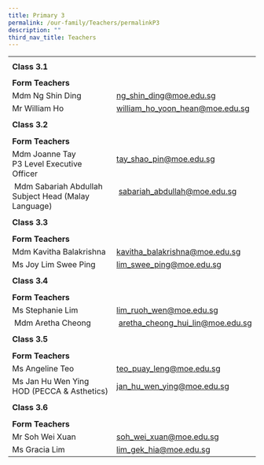 ```yaml
---
title: Primary 3
permalink: /our-family/Teachers/permalinkP3
description: ""
third_nav_title: Teachers
---
```


<table border="0" width="100%" cellspacing="0">
<tbody>
<tr>
<td colspan="2" height="41"><strong>Class 3.1</strong></td>
</tr>
<tr>
<td colspan="2" height="25"><strong>Form Teachers</strong></td>
</tr>
<tr>
<td width="50%">Mdm Ng Shin Ding</td>
<td width="50%"><a href="mailto:ng_shin_ding@moe.edu.sg" target="">ng_shin_ding@moe.edu.sg</a></td>
</tr>
<tr>
<td>
<div>Mr William Ho</div>
</td>
<td><a href="mailto:william_ho_yoon_hean@moe.edu.sg" target="">william_ho_yoon_hean@moe.edu.sg</a></td>
</tr>
<tr>
<td colspan="2" height="41"><strong>Class 3.2</strong></td>
</tr>
<tr>
<td colspan="2" height="25"><strong>Form Teachers</strong></td>
</tr>
<tr>
<td width="50%">Mdm Joanne Tay<br />P3 Level Executive Officer</td>
<td><a href="mailto:tay_shao_pin@moe.edu.sg" target="">tay_shao_pin@moe.edu.sg</a><br /><br /></td>
</tr>
<tr>
<td>&nbsp;Mdm Sabariah Abdullah<br />Subject Head (Malay Language)</td>
<td>&nbsp;<a href="mailto:sabariah_abdullah@moe.edu.sg" target="">sabariah_abdullah@moe.edu.sg</a><br /><br /></td>
</tr>
<tr>
<td colspan="2" height="41"><strong>Class 3.3</strong></td>
</tr>
<tr>
<td colspan="2" height="25"><strong>Form Teachers</strong></td>
</tr>
<tr>
<td>Mdm Kavitha Balakrishna</td>
<td><a href="mailto:kavitha_balakrishna@moe.edu.sg" target="">kavitha_balakrishna@moe.edu.sg</a></td>
</tr>
<tr>
<td>
<div>Ms Joy Lim Swee Ping</div>
</td>
<td><a href="mailto:lim_swee_ping@moe.edu.sg" target="">lim_swee_ping@moe.edu.sg</a></td>
</tr>
<tr>
<td colspan="2" height="41"><strong>Class 3.4</strong></td>
</tr>
<tr>
<td colspan="2" height="25"><strong>Form Teachers</strong></td>
</tr>
<tr>
<td width="50%">Ms Stephanie Lim</td>
<td width="50%"><a href="mailto:lim_ruoh_wen@moe.edu.sg" target="">lim_ruoh_wen@moe.edu.sg</a></td>
</tr>
<tr>
<td>&nbsp;Mdm Aretha Cheong</td>
<td>&nbsp;<a href="mailto:aretha_cheong_hui_lin@moe.edu.sg" target="">aretha_cheong_hui_lin@moe.edu.sg</a></td>
</tr>
<tr>
<td colspan="2" height="41"><strong>Class 3.5</strong></td>
</tr>
<tr>
<td colspan="2" height="25"><strong>Form Teachers</strong></td>
</tr>
<tr>
<td>Ms Angeline Teo</td>
<td><a href="mailto:teo_puay_leng@moe.edu.sg" target="">teo_puay_leng@moe.edu.sg</a></td>
</tr>
<tr>
<td>
<div>Ms Jan Hu Wen Ying</div>
<div>HOD (PECCA &amp; Asthetics)</div>
</td>
<td><a href="mailto:jan_hu_wen_ying@moe.edu.sg" target="">jan_hu_wen_ying@moe.edu.sg</a></td>
</tr>
<tr>
<td colspan="2" height="41"><strong>Class 3.6</strong></td>
</tr>
<tr>
<td colspan="2" height="25"><strong>Form Teachers</strong></td>
</tr>
<tr>
<td>Mr Soh Wei Xuan</td>
<td><a href="mailto:soh_wei_xuan@moe.edu.sg" target="">soh_wei_xuan@moe.edu.sg</a></td>
</tr>
<tr>
<td>Ms Gracia Lim&nbsp;</td>
<td><a href="mailto:lim_gek_hia@moe.edu.sg" target="">lim_gek_hia@moe.edu.sg</a></td>
</tr>
</tbody>
</table>